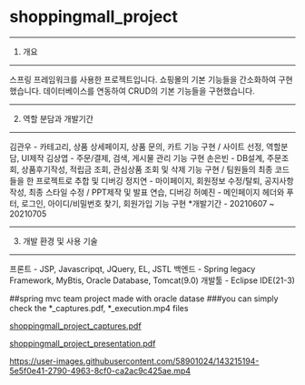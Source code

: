# shoppingmall_project

---------------------------------------------------------------
1. 개요
---------------------------------------------------------------
스프링 프레임워크를 사용한 프로젝트입니다. 쇼핑몰의 기본 기능들을 간소화하여 구현했습니다. 데이터베이스를 연동하여 CRUD의 기본 기능들을 구현했습니다.

---------------------------------------------------------------
2. 역할 분담과 개발기간
---------------------------------------------------------------
김관우 - 카테고리, 상품 상세페이지, 상품 문의, 카트 기능 구현 / 사이트 선정, 역할분담, UI제작
김상엽 - 주문/결제, 검색, 게시물 관리 기능 구현
손은빈 - DB설계, 주문조회, 상품후기작성, 적립금 조회, 관심상품 조회 및 삭제 기능 구현 / 팀원들의 최종 코드들을 한 프로젝트로 추합 및 디버깅
정지연 - 마이페이지, 회원정보 수정/탈퇴, 공지사항 작성, 최종 스타일 수정 / PPT제작 및 발표 연습, 디버깅
허예진 - 메인페이지 헤더와 푸터, 로그인, 아이디/비밀번호 찾기, 회원가입 기능 구현
*개발기간 - 20210607 ~ 20210705

---------------------------------------------------------------
3. 개발 환경 및 사용 기술
----------------------------------------------------------------
프론트 - JSP, Javascripqt, JQuery, EL, JSTL
백엔드 - Spring legacy Framework, MyBtis, Oracle Database, Tomcat(9.0)
개발툴 - Eclipse IDE(21-3)


##spring mvc team project made with oracle datase 
###you can simply check the *_captures.pdf, *_execution.mp4 files

[shoppingmall_project_captures.pdf](https://github.com/thswlsqls/shoppingmall_project/files/7594562/shoppingmall_project_captures.pdf)

[shoppingmall_project_presentation.pdf](https://github.com/thswlsqls/shoppingmall_project/files/7594868/shoppingmall_project_presentation.pdf)

https://user-images.githubusercontent.com/58901024/143215194-5e5f0e41-2790-4963-8cf0-ca2ac9c425ae.mp4

